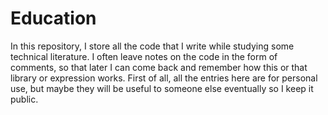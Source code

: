 # Education
In this repository, I store all the code that I write while studying some technical literature. I often leave notes on the code in the form of comments, so that later I can come back and remember how this or that library or expression works. First of all, all the entries here are for personal use, but maybe they will be useful to someone else eventually so I keep it public.
